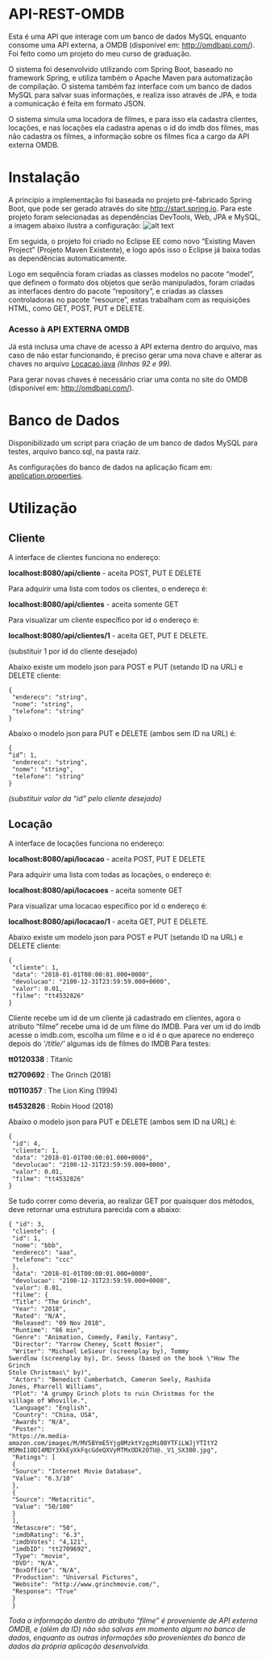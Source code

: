# API-REST-OMDB

Esta é uma API que interage com um banco de dados MySQL enquanto consome uma API externa, a OMDB (disponível em: http://omdbapi.com/).
Foi feito como um projeto do meu curso de graduação.


O sistema foi desenvolvido utilizando com Spring Boot, baseado no framework Spring, e utiliza também o Apache Maven para automatização de compilação. O sistema também faz interface com um banco de dados MySQL para salvar suas informações, e realiza isso através de JPA, e toda a comunicação é feita em formato JSON.

O sistema simula uma locadora de filmes, e para isso ela cadastra clientes, locações, e nas locações ela cadastra apenas o id do imdb dos filmes, mas não cadastra os filmes, a informação sobre os filmes fica a cargo da API externa OMDB.

# Instalação

A princípio a implementação foi baseada no projeto pré-fabricado Spring
Boot, que pode ser gerado através do site <http://start.spring.io>.
Para este projeto foram selecionadas as dependências DevTools, Web, JPA
e MySQL, a imagem abaixo ilustra a configuração:
![alt text](https://i.imgur.com/D6hoVsP.png)

Em seguida, o projeto foi criado no Eclipse EE como novo “Existing Maven Project” (Projeto Maven Existente), e logo após isso o Eclipse já baixa todas as dependências automaticamente.

Logo em sequência foram criadas as classes modelos no pacote “model”,
que definem o formato dos objetos que serão manipulados, foram criadas as
interfaces dentro do pacote “repository”, e criadas as classes controladoras no
pacote “resource”, estas trabalham com as requisições HTML, como GET, POST,
PUT e DELETE.

### Acesso à API EXTERNA OMDB
Já está inclusa uma chave de acesso à API externa dentro do arquivo, mas caso de não estar funcionando, é preciso gerar uma nova chave e alterar as chaves no arquivo [Locacao.java](/api-omdb/src/main/java/br/edu/ifpr/locadora/apirest/models/Locacao.java) _(linhas 92 e 99)_.

Para gerar novas chaves é necessário criar uma conta no site do OMDB (disponível em: http://omdbapi.com/).

# Banco de Dados

Disponibilizado um script para criação de um banco de dados MySQL para testes, arquivo banco.sql, na pasta raiz.

As configurações do banco de dados na aplicação ficam em: [application.properties](api-omdb/src/main/resources/application.properties).

# Utilização

## Cliente

A interface de clientes funciona no endereço:

**localhost:8080/api/cliente** - aceita POST, PUT E DELETE

Para adquirir uma lista com todos os clientes, o endereço é:

**localhost:8080/api/clientes** - aceita somente GET

Para visualizar um cliente específico por id o endereço é:

**localhost:8080/api/clientes/1** - aceita GET, PUT E DELETE.

(substituir 1 por id do cliente desejado)

Abaixo existe um modelo json para POST e PUT (setando ID na URL) e
DELETE cliente:
```
{
 "endereco": "string",
 "nome": "string",
 "telefone": "string"
}
```
Abaixo o modelo json para PUT e DELETE (ambos sem ID na URL) é:
```
{
“id”: 1,
 "endereco": "string",
 "nome": "string",
 "telefone": "string"
}
```
_(substituir valor da “id” pelo cliente desejado)_

## Locação

A interface de locações funciona no endereço:

**localhost:8080/api/locacao** - aceita POST, PUT E DELETE

Para adquirir uma lista com todas as locações, o endereço é:

**localhost:8080/api/locacoes** - aceita somente GET

Para visualizar uma locacao específico por id o endereço é:

**localhost:8080/api/locacao/1** - aceita GET, PUT E DELETE.

Abaixo existe um modelo json para POST e PUT (setando ID na URL) e
DELETE cliente:
```
{
 "cliente": 1,
 "data": "2018-01-01T00:00:01.000+0000",
 "devolucao": "2100-12-31T23:59:59.000+0000",
 "valor": 0.01,
 "filme": "tt4532826"
}
```
Cliente recebe um id de um cliente já cadastrado em clientes, agora o
atributo “filme” recebe uma id de um filme do IMDB. Para ver um id do imdb acesse
o imdb.com, escolha um filme e o id é o que aparece no endereço depois do _'/title/'_
algumas ids de filmes do IMDB Para testes:

**tt0120338** : Titanic

**tt2709692** : The Grinch (2018)

**tt0110357** : The Lion King (1994)

**tt4532826** : Robin Hood (2018)

Abaixo o modelo json para PUT e DELETE (ambos sem ID na URL) é:
```
{
 "id": 4,
 "cliente": 1,
 "data": "2018-01-01T00:00:01.000+0000",
 "devolucao": "2100-12-31T23:59:59.000+0000",
 "valor": 0.01,
 "filme": "tt4532826"
}
```

Se tudo correr como deveria, ao realizar GET por quaisquer dos métodos,
deve retornar uma estrutura parecida com a abaixo:
```
{ "id": 3,
 "cliente": {
 "id": 1,
 "nome": "bbb",
 "endereco": "aaa",
 "telefone": "ccc"
 },
 "data": "2018-01-01T00:00:01.000+0000",
 "devolucao": "2100-12-31T23:59:59.000+0000",
 "valor": 0.01,
 "filme": {
 "Title": "The Grinch",
 "Year": "2018",
 "Rated": "N/A",
 "Released": "09 Nov 2018",
 "Runtime": "86 min",
 "Genre": "Animation, Comedy, Family, Fantasy",
 "Director": "Yarrow Cheney, Scott Mosier",
 "Writer": "Michael LeSieur (screenplay by), Tommy
Swerdlow (screenplay by), Dr. Seuss (based on the book \"How The Grinch
Stole Christmas\" by)",
 "Actors": "Benedict Cumberbatch, Cameron Seely, Rashida
Jones, Pharrell Williams",
 "Plot": "A grumpy Grinch plots to ruin Christmas for the
village of Whoville.",
 "Language": "English",
 "Country": "China, USA",
 "Awards": "N/A",
 "Poster":
"https://m.media-amazon.com/images/M/MV5BYmE5Yjg0MzktYzgzMi00YTFiLWJjYTItY2
M5MmI1ODI4MDY3XkEyXkFqcGdeQXVyMTMxODk2OTU@._V1_SX300.jpg",
 "Ratings": [
 {
 "Source": "Internet Movie Database",
 "Value": "6.3/10"
 },
 {
 "Source": "Metacritic",
 "Value": "50/100"
 }
 ],
 "Metascore": "50",
 "imdbRating": "6.3",
 "imdbVotes": "4,121",
 "imdbID": "tt2709692",
 "Type": "movie",
 "DVD": "N/A",
 "BoxOffice": "N/A",
 "Production": "Universal Pictures",
 "Website": "http://www.grinchmovie.com/",
 "Response": "True"
 }
 }
 ```
 
_Toda a informação dentro do atributo “filme” é proveniente de API externa OMDB, e
(além da ID) não são salvas em momento algum no banco de dados, enquanto as
outras informações são provenientes do banco de dados da própria aplicação
desenvolvida._

